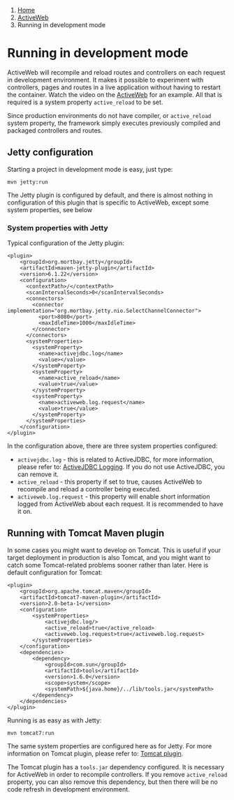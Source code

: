 <ol class=breadcrumb>
   <li><a href=/>Home</a></li>
   <li><a href=/activeweb>ActiveWeb</a></li>
   <li class=active>Running in development mode</li>
</ol>
<div class=page-header>
   <h1>Running in development mode <small></small></h1>
</div>

ActiveWeb will recompile and reload routes and controllers on each request in development environment. It makes it possible
to experiment with controllers, pages and routes in a live application without having to restart the container. Watch the
video on the [ActiveWeb](activeweb) for an example.
All that is required is a system property `active_reload` to be set.

Since production environments do not have compiler, or `active_reload` system property, the framework simply executes
previously compiled and packaged controllers and routes.

## Jetty configuration

Starting a project in development mode is easy, just type:

~~~~ {.prettyprint}
mvn jetty:run
~~~~

The Jetty plugin is configured by default, and there is almost nothing in configuration of this plugin that is
specific to ActiveWeb, except some system properties, see below

### System properties with Jetty

Typical configuration of the Jetty plugin:

~~~~ {.xml}
<plugin>
    <groupId>org.mortbay.jetty</groupId>
    <artifactId>maven-jetty-plugin</artifactId>
    <version>6.1.22</version>
    <configuration>
      <contextPath>/</contextPath>
      <scanIntervalSeconds>0</scanIntervalSeconds>
      <connectors>
        <connector implementation="org.mortbay.jetty.nio.SelectChannelConnector">
          <port>8080</port>
          <maxIdleTime>1000</maxIdleTime>
        </connector>
      </connectors>
      <systemProperties>
        <systemProperty>
          <name>activejdbc.log</name>
          <value></value>
        </systemProperty>
        <systemProperty>
          <name>active_reload</name>
          <value>true</value>
        </systemProperty>
        <systemProperty>
          <name>activeweb.log.request</name>
          <value>true</value>
        </systemProperty>
      </systemProperties>
    </configuration>
</plugin>
~~~~

In the configuration above, there are three system properties configured:

-   `activejdbc.log` - this is related to ActiveJDBC, for more information, please refer to: [ActiveJDBC Logging](logging).
If you do not use ActiveJDBC, you can remove it.
-   `active_reload` - this property if set to true, causes ActiveWeb to recompile and reload a controller being executed.
-   `activeweb.log.request` - this property will enable short information logged from ActiveWeb about each request. It is recommended to have it on.

## Running with Tomcat Maven plugin

In some cases you might want to develop on Tomcat. This is useful if your target deployment in production is also
Tomcat, and you might want to catch some Tomcat-related problems sooner rather than later. Here is default configuration for Tomcat:

~~~~ {.xml}
<plugin>
    <groupId>org.apache.tomcat.maven</groupId>
    <artifactId>tomcat7-maven-plugin</artifactId>
    <version>2.0-beta-1</version>
    <configuration>
        <systemProperties>
            <activejdbc.log/>
            <active_reload>true</active_reload>
            <activeweb.log.request>true</activeweb.log.request>
        </systemProperties>
    </configuration>
    <dependencies>
        <dependency>
            <groupId>com.sun</groupId>
            <artifactId>tools</artifactId>
            <version>1.6.0</version>
            <scope>system</scope>
            <systemPath>${java.home}/../lib/tools.jar</systemPath>
        </dependency>
    </dependencies>
</plugin>
~~~~

Running is as easy as with Jetty:

~~~~ {.prettyprint}
mvn tomcat7:run
~~~~

The same system properties are configured here as for Jetty. For more information on Tomcat plugin, please refer to:
[Tomcat plugin](http://tomcat.apache.org/maven-plugin-2/run-mojo-features.html).

The Tomcat plugin has a `tools.jar` dependency configured. It is necessary for ActiveWeb in order to recompile
controllers. If you remove `active_reload` property, you can also remove this dependency, but then there will be
no code refresh in development environment.
